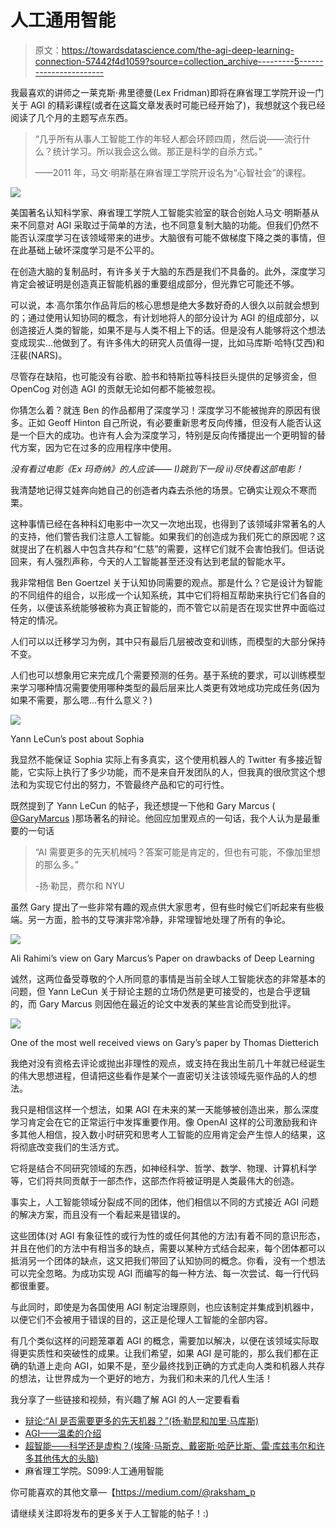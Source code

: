 # 人工通用智能

> 原文：<https://towardsdatascience.com/the-agi-deep-learning-connection-57442f4d1059?source=collection_archive---------5----------------------->

我最喜欢的讲师之一莱克斯·弗里德曼(Lex Fridman)即将在麻省理工学院开设一门关于 AGI 的精彩课程(或者在这篇文章发表时可能已经开始了)，我想就这个我已经阅读了几个月的主题写点东西。

> “几乎所有从事人工智能工作的年轻人都会环顾四周，然后说——流行什么？统计学习。所以我会这么做。那正是科学的自杀方式。”
> 
> ——2011 年，马文·明斯基在麻省理工学院开设名为“心智社会”的课程。

![](img/888240840702cba6c637f949e2d4f192.png)

美国著名认知科学家、麻省理工学院人工智能实验室的联合创始人马文·明斯基从来不同意对 AGI 采取过于简单的方法，也不同意复制大脑的功能。但我们仍然不能否认深度学习在该领域带来的进步。大脑很有可能不做梯度下降之类的事情，但在此基础上破坏深度学习是不公平的。

在创造大脑的复制品时，有许多关于大脑的东西是我们不具备的。此外，深度学习肯定会被证明是创造真正智能机器的重要组成部分，但光靠它可能还不够。

可以说，本·高尔策尔作品背后的核心思想是绝大多数好奇的人很久以前就会想到的；通过使用认知协同的概念，有计划地将人的部分设计为 AGI 的组成部分，以创造接近人类的智能，如果不是与人类不相上下的话。但是没有人能够将这个想法变成现实...他做到了。有许多伟大的研究人员值得一提，比如马库斯·哈特(艾西)和汪裴(NARS)。

尽管存在缺陷，也可能没有谷歌、脸书和特斯拉等科技巨头提供的足够资金，但 OpenCog 对创造 AGI 的贡献无论如何都不能被忽视。

你猜怎么着？就连 Ben 的作品都用了深度学习！深度学习不能被抛弃的原因有很多。正如 Geoff Hinton 自己所说，有必要重新思考反向传播，但没有人能否认这是一个巨大的成功。也许有人会为深度学习，特别是反向传播提出一个更明智的替代方案，因为它在过多的应用程序中使用。

*没有看过电影《Ex 玛奇纳》的人应该——
I)跳到下一段
ii)尽快看这部电影！*

我清楚地记得艾娃奔向她自己的创造者内森去杀他的场景。它确实让观众不寒而栗。

这种事情已经在各种科幻电影中一次又一次地出现，也得到了该领域非常著名的人的支持，他们警告我们注意人工智能。如果我们的创造成为我们死亡的原因呢？这就提出了在机器人中包含共存和“仁慈”的需要，这样它们就不会害怕我们。但话说回来，有人强烈声称，今天的人工智能甚至还没有达到老鼠的智能水平。

我非常相信 Ben Goertzel 关于认知协同需要的观点。那是什么？它是设计为智能的不同组件的组合，以形成一个认知系统，其中它们将相互帮助来执行它们各自的任务，以便该系统能够被称为真正智能的，而不管它以前是否在现实世界中面临过特定的情况。

人们可以以迁移学习为例，其中只有最后几层被改变和训练，而模型的大部分保持不变。

人们也可以想象用它来完成几个需要预测的任务。基于系统的要求，可以训练模型来学习哪种情况需要使用哪种类型的最后层来比人类更有效地成功完成任务(因为如果不需要，那么嗯...有什么意义？)

![](img/d4639e5e18c887673e97f04987eac077.png)

Yann LeCun’s post about Sophia

我显然不能保证 Sophia 实际上有多真实，这个使用机器人的 Twitter 有多接近智能，它实际上执行了多少功能，而不是来自开发团队的人，但我真的很欣赏这个想法和为实现它付出的努力，不管最终产品和它的可行性。

既然提到了 Yann LeCun 的帖子，我还想提一下他和 Gary Marcus ( [@GaryMarcus](https://twitter.com/GaryMarcus?s=09) )那场著名的辩论。他回应加里观点的一句话，我个人认为是最重要的一句话

> “AI 需要更多的先天机械吗？答案可能是肯定的，但也有可能，不像加里想的那么多。”
> 
> -扬·勒昆，费尔和 NYU

虽然 Gary 提出了一些非常有趣的观点供大家思考，但有些时候它们听起来有些极端。另一方面，脸书的艾导演非常冷静，非常理智地处理了所有的争论。

![](img/07fa6d642aec41750860017afc379b36.png)

Ali Rahimi’s view on Gary Marcus’s Paper on drawbacks of Deep Learning

诚然，这两位备受尊敬的个人所同意的事情是当前全球人工智能状态的非常基本的问题，但 Yann LeCun 关于辩论主题的立场仍然是更可接受的，也是合乎逻辑的，而 Gary Marcus 则因他在最近的论文中发表的某些言论而受到批评。

![](img/d39f594346e3170d5ba9ba2b1a706a2f.png)

One of the most well received views on Gary’s paper by Thomas Dietterich

我绝对没有资格去评论或抛出非理性的观点，或支持在我出生前几十年就已经诞生的伟大思想进程，但请把这些看作是某个一直密切关注该领域先驱作品的人的想法。

我只是相信这样一个想法，如果 AGI 在未来的某一天能够被创造出来，那么深度学习肯定会在它的正常运行中发挥重要作用。像 OpenAI 这样的公司激励我和许多其他人相信，投入数小时研究和思考人工智能的应用肯定会产生惊人的结果，这将彻底改变我们的生活方式。

它将是结合不同研究领域的东西，如神经科学、哲学、数学、物理、计算机科学等，它们将共同贡献于一部杰作，这部杰作将被证明是人类最伟大的创造。

事实上，人工智能领域分裂成不同的团体，他们相信以不同的方式接近 AGI 问题的解决方案，而且没有一个看起来是错误的。

这些团体(对 AGI 有象征性的或行为性的或任何其他的方法)有着不同的意识形态，并且在他们的方法中有相当多的缺点，需要以某种方式结合起来，每个团体都可以抵消另一个团体的缺点，这又把我们带回了认知协同的概念。你看，没有一个想法可以完全忽略。为成功实现 AGI 而编写的每一种方法、每一次尝试、每一行代码都很重要。

与此同时，即使是为各国使用 AGI 制定治理原则，也应该制定并集成到机器中，以便它们不会被用于错误的目的，这正是伦理人工智能的全部内容。

有几个类似这样的问题笼罩着 AGI 的概念，需要加以解决，以便在该领域实际取得更实质性和突破性的成果。让我们希望，如果 AGI 是可能的，那么我们都在正确的轨道上走向 AGI，如果不是，至少最终找到正确的方式走向人类和机器人共存的想法，让世界成为一个更好的地方，为我们和未来的几代人生活！

我分享了一些链接和视频，有兴趣了解 AGI 的人一定要看看

*   [辩论:“AI 是否需要更多的先天机器？”(扬·勒昆和加里·马库斯)](https://youtu.be/vdWPQ6iAkT4)
*   [AGI——温柔的介绍](https://sites.google.com/site/narswang/home/agi-introduction)
*   [超智能——科学还是虚构？(埃隆·马斯克、戴密斯·哈萨比斯、雷·库兹韦尔和许多其他伟大的头脑)](https://youtu.be/h0962biiZa4)
*   麻省理工学院。S099:人工通用智能

你可能喜欢的其他文章—【https://medium.com/@raksham_p 

请继续关注即将发布的更多关于人工智能的帖子！:)